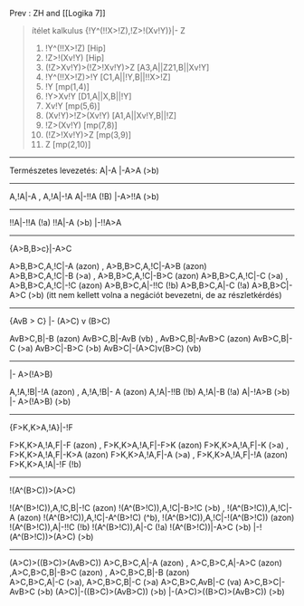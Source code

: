 Prev : ZH and \[[Logika 7]\]

> ítélet kalkulus
> {!Y^(!!X>!Z),!Z>!(Xv!Y)}|- Z
>
> 1. !Y^(!!X>!Z) [Hip]
> 1. !Z>!(Xv!Y) [Hip]
> 1. (!Z>Xv!Y)>(!Z>!Xv!Y)>Z [A3,A||Z21,B||Xv!Y]
> 1. !Y^(!!X>!Z)>!Y [C1,A||!Y,B||!!X>!Z]
> 1. !Y [mp(1,4)]
> 1. !Y>Xv!Y [D1,A||X,B||!Y]
> 1. Xv!Y [mp(5,6)]
> 1. (Xv!Y)>!Z>(Xv!Y) [A1,A||Xv!Y,B||!Z]
> 1. !Z>(Xv!Y) [mp(7,8)]
> 1. (!Z>!Xv!Y)>Z [mp(3,9)]
> 1. Z [mp(2,10)]

______________________________________________________________________

Természetes levezetés:
A|-A
|-A>A (>b)

______________________________________________________________________

A,!A|-A , A,!A|-!A
A|-!!A (!B)
|-A>!!A (>b)

______________________________________________________________________

!!A|-!!A (!a)
!!A|-A (>b)
|-!!A>A

______________________________________________________________________

{A>B,B>c}|-A>C

A>B,B>C,A,!C|-A (azon) , A>B,B>C,A,!C|-A>B (azon)\
A>B,B>C,A,!C|-B (>a) , A>B,B>C,A,!C|-B>C (azon)
A>B,B>C,A,!C|-C (>a) , A>B,B>C,A,!C|-!C (azon)
A>B,B>C,A|-!!C (!b)
A>B,B>C,A|-C (!a)
A>B,B>C|-A>C (>b)
(itt nem kellett volna a negációt bevezetni, de az részletkérdés)

______________________________________________________________________

{AvB > C} |- (A>C) v (B>C)

AvB>C,B|-B (azon)
AvB>C,B|-AvB (vb) , AvB>C,B|-AvB>C (azon)
AvB>C,B|-C (>a)
AvB>C|-B>C (>b)
AvB>C|-(A>C)v(B>C) (vb)

______________________________________________________________________

|- A>(!A>B)

A,!A,!B|-!A (azon) , A,!A,!B|- A (azon)
A,!A|-!!B (!b)
A,!A|-B (!a)
A|-!A>B (>b)
|- A>(!A>B) (>b)

______________________________________________________________________

{F>K,K>A,!A}|-!F

F>K,K>A,!A,F|-F (azon) , F>K,K>A,!A,F|-F>K (azon)
F>K,K>A,!A,F|-K (>a) , F>K,K>A,!A,F|-K>A (azon)
F>K,K>A,!A,F|-A (>a) , F>K,K>A,!A,F|-!A (azon)
F>K,K>A,!A|-!F (!b)

______________________________________________________________________

!(A^(B>C))>(A>C)

!(A^(B>!C)),A,!C,B|-!C (azon)
!(A^(B>!C)),A,!C|-B>!C (>b) , !(A^(B>!C)),A,!C|-A (azon)
!(A^(B>!C)),A,!C|-A^(B>!C) (^b), !(A^(B>!C)),A,!C|-!(A^(B>!C)) (azon)
!(A^(B>!C)),A|-!!C (!b)
!(A^(B>!C)),A|-C (!a)
!(A^(B>!C))|-A>C (>b)
|-!(A^(B>!C))>(A>C) (>b)

______________________________________________________________________

(A>C)>((B>C)>(AvB>C))
A>C,B>C,A|-A (azon) , A>C,B>C,A|-A>C (azon) ,A>C,B>C,B|-B>C (azon) , A>C,B>C,B|-B (azon)\
A>C,B>C,A|-C (>a), A>C,B>C,B|-C (>a)
A>C,B>C,AvB|-C (va)
A>C,B>C|-AvB>C (>b)
(A>C)|-((B>C)>(AvB>C)) (>b)
|-(A>C)>((B>C)>(AvB>C)) (>b)
